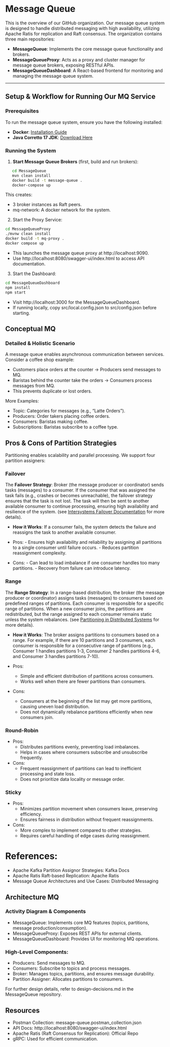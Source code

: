 # Message Queue
This is the overview of our GitHub organization. Our message queue system is designed to handle distributed messaging with high availability, utilizing Apache Ratis for replication and Raft consensus. The organization contains three main repositories:

- **MessageQueue**: Implements the core message queue functionality and brokers.
- **MessageQueueProxy**: Acts as a proxy and cluster manager for message queue brokers, exposing RESTful APIs.
- **MessageQueueDashboard**: A React-based frontend for monitoring and managing the message queue system.

---

## Setup & Workflow for Running Our MQ Service
### Prerequisites
To run the message queue system, ensure you have the following installed:
- **Docker**: [Installation Guide](https://docs.docker.com/engine/install/)
- **Java Corretto 17 JDK**: [Download Here](https://docs.aws.amazon.com/corretto/latest/corretto-17-ug/downloads-list.html)

### Running the System
1. **Start Message Queue Brokers** (first, build and run brokers):
```sh
   cd MessageQueue
   mvn clean install
   docker build -t message-queue .
   docker-compose up
```
This creates:
- 3 broker instances as Raft peers.
- mq-network: A docker network for the system.

2.	Start the Proxy Service:
```sh
cd MessageQueueProxy
./mvnw clean install
docker build -t mq-proxy .
docker compose up
```
- This launches the message queue proxy at http://localhost:9090.
- Use http://localhost:8080/swagger-ui/index.html to access API documentation.

3.	Start the Dashboard:
```sh
cd MessageQueueDashboard
npm install
npm start
```
- Visit http://localhost:3000 for the MessageQueueDashboard.
- If running locally, copy src/local.config.json to src/config.json before starting.

## Conceptual MQ

### Detailed & Holistic Scenario

A message queue enables asynchronous communication between services. Consider a coffee shop example:
- Customers place orders at the counter → Producers send messages to MQ.
- Baristas behind the counter take the orders → Consumers process messages from MQ.
- This prevents duplicate or lost orders.

More Examples:
- Topic: Categories for messages (e.g., “Latte Orders”).
- Producers: Order takers placing coffee orders.
- Consumers: Baristas making coffee.
- Subscriptions: Baristas subscribe to a coffee type.

## Pros & Cons of Partition Strategies

Partitioning enables scalability and parallel processing. We support four partition assigners:

### Failover

The **Failover Strategy**: Broker (the message producer or coordinator) sends tasks (messages) to a consumer.
If the consumer that was assigned the task fails (e.g., crashes or becomes unreachable), the failover strategy ensures that the task is not lost.
The task will then be sent to another available consumer to continue processing, ensuring high availability and resilience of the system. (see [Intersystems Failover Documentation](https://docs.intersystems.com/irislatest/csp/docbook/DocBook.UI.Page.cls?KEY=GHA_failover) for more details).

- **How it Works**: If a consumer fails, the system detects the failure and reassigns the task to another available consumer.

- Pros:
      - Ensures high availability and reliability by assigning all partitions to a single consumer until failure occurs.
      - Reduces partition reassignment complexity.
- Cons:
      - Can lead to load imbalance if one consumer handles too many partitions.
      - Recovery from failure can introduce latency.

### Range
 
The **Range Strategy**: In a range-based distribution, the broker (the message producer or coordinator) assigns tasks (messages) to consumers based on predefined ranges of partitions. Each consumer is responsible for a specific range of partitions. When a new consumer joins, the partitions are redistributed, but the range assigned to each consumer remains static unless the system rebalances. (see [Partitioning in Distributed Systems]([https://docs.intersystems.com/irislatest/csp/docbook/DocBook.UI.Page.cls?KEY=GHA_failover](https://medium.com/@roopa.kushtagi/partitioning-in-distributed-systems-ade2fd0cc3ed)) for more details).


- **How it Works**: The broker assigns partitions to consumers based on a range. For example, if there are 10 partitions and 3 consumers, each consumer is responsible for a consecutive range of partitions (e.g., Consumer 1 handles partitions 1-3, Consumer 2 handles partitions 4-6, and Consumer 3 handles partitions 7-10).

- Pros:
   - Simple and efficient distribution of partitions across consumers.
   - Works well when there are fewer partitions than consumers.
- Cons:
   - Consumers at the beginning of the list may get more partitions, causing uneven load distribution.
   - Does not dynamically rebalance partitions efficiently when new consumers join.
  
### Round-Robin
- Pros:
  - Distributes partitions evenly, preventing load imbalances.
  - Helps in cases where consumers subscribe and unsubscribe frequently.
- Cons:
  - Frequent reassignment of partitions can lead to inefficient processing and state loss.
  - Does not prioritize data locality or message order.
### Sticky
- Pros:
  - Minimizes partition movement when consumers leave, preserving efficiency.
  - Ensures fairness in distribution without frequent reassignments.
- Cons:
  - More complex to implement compared to other strategies.
  - Requires careful handling of edge cases during reassignment.

# References:
- Apache Kafka Partition Assignor Strategies: Kafka Docs
- Apache Ratis Raft-based Replication: Apache Ratis
- Message Queue Architectures and Use Cases: Distributed Messaging

## Architecture MQ

### Activity Diagram & Components
- MessageQueue: Implements core MQ features (topics, partitions, message production/consumption).
- MessageQueueProxy: Exposes REST APIs for external clients.
- MessageQueueDashboard: Provides UI for monitoring MQ operations.

### High-Level Components:
- Producers: Send messages to MQ.
- Consumers: Subscribe to topics and process messages.
- Broker: Manages topics, partitions, and ensures message durability.
- Partition Assigner: Allocates partitions to consumers.

For further design details, refer to design-decisions.md in the MessageQueue repository.

## Resources
- Postman Collection: message-queue.postman_collection.json
- API Docs: http://localhost:8080/swagger-ui/index.html
- Apache Ratis (Raft Consensus for Replication): Official Repo
- gRPC: Used for efficient communication.
